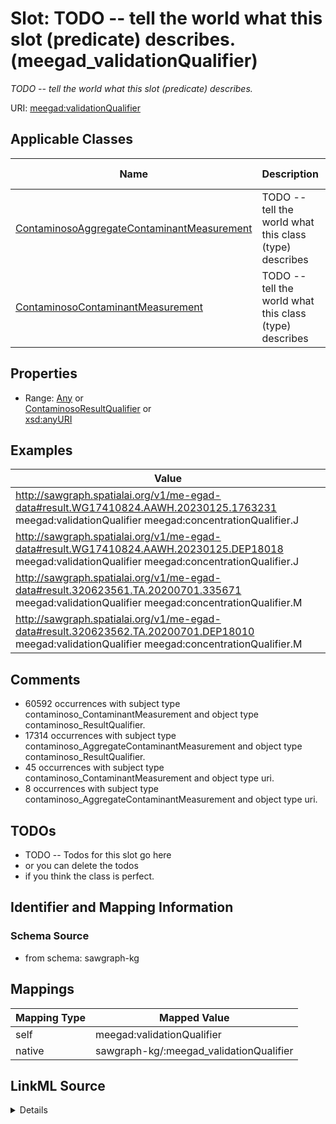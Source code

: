 

# Slot: TODO -- tell the world what this slot (predicate) describes. (meegad_validationQualifier)


_TODO -- tell the world what this slot (predicate) describes._





URI: [meegad:validationQualifier](http://sawgraph.spatialai.org/v1/me-egad#validationQualifier)



<!-- no inheritance hierarchy -->





## Applicable Classes

| Name | Description | Modifies Slot |
| --- | --- | --- |
| [ContaminosoAggregateContaminantMeasurement](../classes/ContaminosoAggregateContaminantMeasurement.md) | TODO -- tell the world what this class (type) describes |  no  |
| [ContaminosoContaminantMeasurement](../classes/ContaminosoContaminantMeasurement.md) | TODO -- tell the world what this class (type) describes |  no  |







## Properties

* Range: [Any](../classes/Any.md)&nbsp;or&nbsp;<br />[ContaminosoResultQualifier](../classes/ContaminosoResultQualifier.md)&nbsp;or&nbsp;<br />[xsd:anyURI](http://www.w3.org/2001/XMLSchema#anyURI)






## Examples

| Value |
| --- |
| http://sawgraph.spatialai.org/v1/me-egad-data#result.WG17410824.AAWH.20230125.1763231 meegad:validationQualifier meegad:concentrationQualifier.J |
| http://sawgraph.spatialai.org/v1/me-egad-data#result.WG17410824.AAWH.20230125.DEP18018 meegad:validationQualifier meegad:concentrationQualifier.J |
| http://sawgraph.spatialai.org/v1/me-egad-data#result.320623561.TA.20200701.335671 meegad:validationQualifier meegad:concentrationQualifier.M |
| http://sawgraph.spatialai.org/v1/me-egad-data#result.320623562.TA.20200701.DEP18010 meegad:validationQualifier meegad:concentrationQualifier.M |

## Comments

* 60592 occurrences with subject type contaminoso_ContaminantMeasurement and object type contaminoso_ResultQualifier.
* 17314 occurrences with subject type contaminoso_AggregateContaminantMeasurement and object type contaminoso_ResultQualifier.
* 45 occurrences with subject type contaminoso_ContaminantMeasurement and object type uri.
* 8 occurrences with subject type contaminoso_AggregateContaminantMeasurement and object type uri.

## TODOs

* TODO -- Todos for this slot go here
* or you can delete the todos
* if you think the class is perfect.

## Identifier and Mapping Information







### Schema Source


* from schema: sawgraph-kg




## Mappings

| Mapping Type | Mapped Value |
| ---  | ---  |
| self | meegad:validationQualifier |
| native | sawgraph-kg/:meegad_validationQualifier |




## LinkML Source

<details>
```yaml
name: meegad_validationQualifier
description: TODO -- tell the world what this slot (predicate) describes.
title: TODO -- tell the world what this slot (predicate) describes.
todos:
- TODO -- Todos for this slot go here
- or you can delete the todos
- if you think the class is perfect.
comments:
- 60592 occurrences with subject type contaminoso_ContaminantMeasurement and object
  type contaminoso_ResultQualifier.
- 17314 occurrences with subject type contaminoso_AggregateContaminantMeasurement
  and object type contaminoso_ResultQualifier.
- 45 occurrences with subject type contaminoso_ContaminantMeasurement and object type
  uri.
- 8 occurrences with subject type contaminoso_AggregateContaminantMeasurement and
  object type uri.
examples:
- value: http://sawgraph.spatialai.org/v1/me-egad-data#result.WG17410824.AAWH.20230125.1763231
    meegad:validationQualifier meegad:concentrationQualifier.J
- value: http://sawgraph.spatialai.org/v1/me-egad-data#result.WG17410824.AAWH.20230125.DEP18018
    meegad:validationQualifier meegad:concentrationQualifier.J
- value: http://sawgraph.spatialai.org/v1/me-egad-data#result.320623561.TA.20200701.335671
    meegad:validationQualifier meegad:concentrationQualifier.M
- value: http://sawgraph.spatialai.org/v1/me-egad-data#result.320623562.TA.20200701.DEP18010
    meegad:validationQualifier meegad:concentrationQualifier.M
from_schema: sawgraph-kg
rank: 1000
slot_uri: meegad:validationQualifier
alias: meegad_validationQualifier
domain_of:
- contaminoso_AggregateContaminantMeasurement
- contaminoso_ContaminantMeasurement
subproperty_of: contaminoso_resultAnnotation
range: Any
any_of:
- range: contaminoso_ResultQualifier
- range: uri

```
</details>